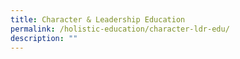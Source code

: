 ```yaml
---
title: Character & Leadership Education
permalink: /holistic-education/character-ldr-edu/
description: ""
---
```

